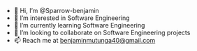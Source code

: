 - 👋 Hi, I’m @Sparrow-benjamin
- 👀 I’m interested in Software Engineering
- 🌱 I’m currently learning Software Engineering
- 💞️ I’m looking to collaborate on Software Engineering projects
- 📫 Reach me at benjaminmutunga40@gmail.com

<!---
Sparrow-benjamin/Sparrow-benjamin is a ✨ special ✨ repository because its `README.md` (this file) appears on your GitHub profile.
You can click the Preview link to take a look at your changes.
--->
